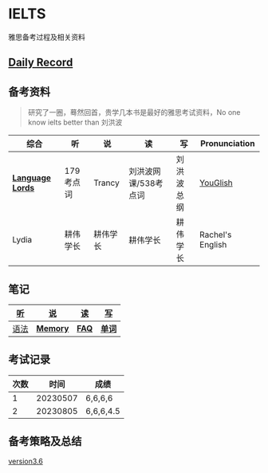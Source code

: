 # IELTS

雅思备考过程及相关资料

## [Daily Record](record/daily/index.md)

## 备考资料

> 研究了一圈，蓦然回首，贵学几本书是最好的雅思考试资料，No one know ielts better than 刘洪波

| 综合                                                         | 听        | 说       | 读                   | 写         | Pronunciation                     |
| ------------------------------------------------------------ | --------- | -------- | -------------------- | ---------- | --------------------------------- |
| **[Language Lords](https://www.youtube.com/@languagelords)** | 179考点词 | Trancy   | 刘洪波网课/538考点词 | 刘洪波总纲 | [YouGlish](https://youglish.com/) |
| Lydia                                                        | 耕伟学长  | 耕伟学长 | 耕伟学长             | 耕伟学长   | Rachel's English                  |

## 笔记

| [听](record/summary/listening.md) | [说](record/summary/speaking.md)       | [读](record/summary/reading.md)  | [写](record/summary/writing.md)          |
| --------------------------------- | -------------------------------------- | -------------------------------- | ---------------------------------------- |
| [语法](record/summary/grammar.md) | [**Memory**](record/summary/memory.md) | **[FAQ](record/summary/FAQ.md)** | **[单词](record/summary/vocabulary.md)** |

## 考试记录

| 次数 | 时间     | 成绩      |
| ---- | -------- | --------- |
| 1    | 20230507 | 6,6,6,6   |
| 2    | 20230805 | 6,6,6,4.5 |

## 备考策略及总结

[version3.6](record/summary/strategy.md)